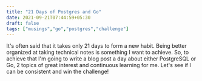 ```yaml
---
title: "21 Days of Postgres and Go"
date: 2021-09-21T07:44:59+05:30
draft: false
tags: ["musings","go","postgres","challenge"]
---
```

It's often said that it takes only 21 days to form a new habit. Being better organized at taking technical notes is something I 
want to achieve. So, to achieve that I'm going to write a blog post a day about either PostgreSQL or Go, 2 topics of great interest
and continuous learning for me. Let's see if I can be consistent and win the challenge!

